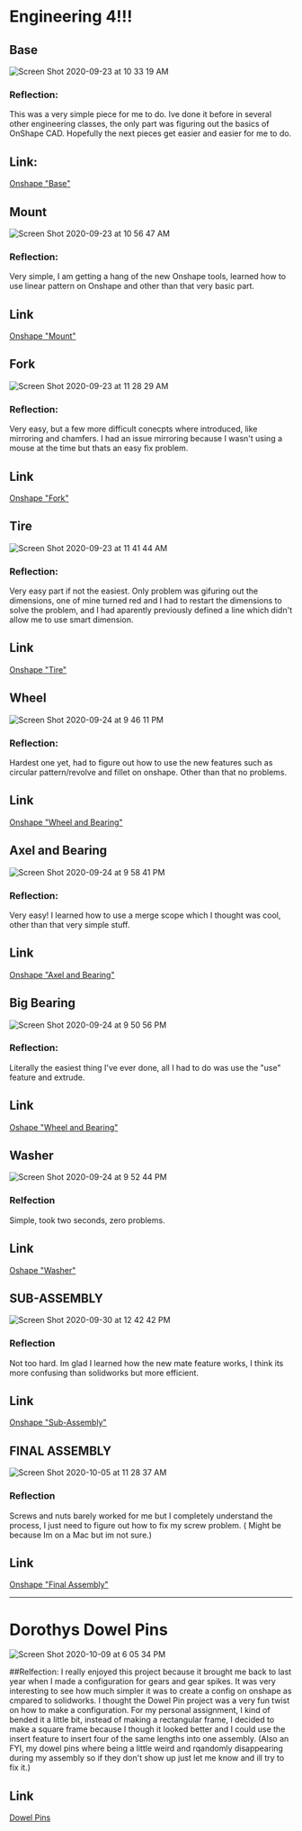 # Engineering 4!!!

## Base
![Screen Shot 2020-09-23 at 10 33 19 AM](https://user-images.githubusercontent.com/54447117/94028566-eefb1280-fd89-11ea-8633-77556e63be5b.png)
### Reflection: 
This was a very simple piece for me to do. Ive done it before in several other engineering classes, the only part was figuring out the basics of OnShape CAD. Hopefully the next pieces get easier and easier for me to do. 
## Link: 
[Onshape "Base"](https://cvilleschools.onshape.com/documents/09d3efdee8318cc37a1f8ab5/w/d5decb265ca3a97ffa9a8744/e/318692543bd14456ad865737)


## Mount
![Screen Shot 2020-09-23 at 10 56 47 AM](https://user-images.githubusercontent.com/54447117/94030281-a3e1ff00-fd8b-11ea-99f6-fbdcbd56b67b.png)
### Reflection:
Very simple, I am getting a hang of the new Onshape tools, learned how to use linear pattern on Onshape and other than that very basic part.
## Link
[Onshape "Mount"](https://cvilleschools.onshape.com/documents/9889e2e7169161e7f7ceda81/w/bb9cdc6831fca4040694e3a5/e/3d87fab25794aab422a139cb)


## Fork
![Screen Shot 2020-09-23 at 11 28 29 AM](https://user-images.githubusercontent.com/54447117/94034386-f6251f00-fd8f-11ea-8036-e597eedb99b5.png)
### Reflection: 
Very easy, but a few more difficult conecpts where introduced, like mirroring and chamfers. I had an issue mirroring because I wasn't using a mouse at the time but thats an easy fix problem.
## Link
[Onshape "Fork"](https://cvilleschools.onshape.com/documents/2d82c2d2568941822bb77a99/w/87554984acac5bfb0a468095/e/3408b310d3334a8b6263b333)


## Tire
![Screen Shot 2020-09-23 at 11 41 44 AM](https://user-images.githubusercontent.com/54447117/94036203-0f2ecf80-fd92-11ea-8dc1-dc4e1f4dcde6.png)
### Reflection:
Very easy part if not the easiest. Only problem was gifuring out the dimensions, one of mine turned red and I had to restart the dimensions to solve the problem, and I had aparently previously defined a line which didn't allow me to use smart dimension.
## Link
[Onshape "Tire"](https://cvilleschools.onshape.com/documents/895b51b906e2912286b8105f/w/bea4df0faf83d4a2520569c0/e/8760e83f940d42c85af5277d)


## Wheel
![Screen Shot 2020-09-24 at 9 46 11 PM](https://user-images.githubusercontent.com/54447117/94217685-9f633680-feb0-11ea-95ca-64808f5edb2f.png)
### Reflection:
Hardest one yet, had to figure out how to use the new features such as circular pattern/revolve and fillet on onshape. Other than that no problems. 
## Link
[Onshape "Wheel and Bearing"](https://cvilleschools.onshape.com/documents/d0ba8b74ee4a358d852108cb/w/9fccd030e7ed9caebc475e59/e/3a3d9c045e9b5b20c1218612)


## Axel and Bearing
![Screen Shot 2020-09-24 at 9 58 41 PM](https://user-images.githubusercontent.com/54447117/94217905-27e1d700-feb1-11ea-9538-e4aeb4685920.png)
### Reflection:
Very easy! I learned how to use a merge scope which I thought was cool, other than that very simple stuff.
## Link
[Onshape "Axel and Bearing"](https://cvilleschools.onshape.com/documents/20127fe4a38a1193155e7285/w/011e284eb08b746e4b9ba54f/e/80610f470389cecd1caab8ab)


## Big Bearing
![Screen Shot 2020-09-24 at 9 50 56 PM](https://user-images.githubusercontent.com/54447117/94217990-624b7400-feb1-11ea-897d-6ea77a672adf.png)
### Reflection:
Literally the easiest thing I've ever done, all I had to do was use the "use" feature and extrude.
## Link
[Oshape "Wheel and Bearing"](https://cvilleschools.onshape.com/documents/d0ba8b74ee4a358d852108cb/w/9fccd030e7ed9caebc475e59/e/3a3d9c045e9b5b20c1218612)


## Washer
![Screen Shot 2020-09-24 at 9 52 44 PM](https://user-images.githubusercontent.com/54447117/94218159-c40bde00-feb1-11ea-8b9a-7d45f3ecf168.png)
### Relfection
Simple, took two seconds, zero problems.
## Link
[Oshape "Washer"](https://cvilleschools.onshape.com/documents/af707825ad88bce5b600d5a8/w/6b26c14f5fc247e0bdae9395/e/acc8055d748d1aa766cc3297)




## SUB-ASSEMBLY

![Screen Shot 2020-09-30 at 12 42 42 PM](https://user-images.githubusercontent.com/54447117/94714916-c9867f80-031a-11eb-9e83-21b75dc18942.png)
### Reflection
Not too hard. Im glad I learned how the new mate feature works, I think its more confusing than solidworks but more efficient.
## Link
[Onshape "Sub-Assembly"](https://cvilleschools.onshape.com/documents/09393425546de217f8cbeeee/w/39b826fe79dd43c2bd6eaa2d/e/1f5647e9ab87ac03bfc4d0d9)


## FINAL ASSEMBLY

![Screen Shot 2020-10-05 at 11 28 37 AM](https://user-images.githubusercontent.com/54447117/95099718-412f2280-06fe-11eb-8ec7-3ccacefcc621.png)
### Reflection
Screws and nuts barely worked for me but I completely understand the process, I just need to figure out how to fix my screw problem. ( Might be because Im on a Mac but im not sure.)
## Link
[Onshape "Final Assembly"](https://cvilleschools.onshape.com/documents/00064b49c712c6e8f967f612/w/a79d73283fc70aa53339cc64/e/6bec152fd52e19d26a963e4e)

__________________________________________________________________________


# Dorothys Dowel Pins

![Screen Shot 2020-10-09 at 6 05 34 PM](https://user-images.githubusercontent.com/54447117/95635393-5091d100-0a5a-11eb-830f-7aed10533952.png)

##Relfection:
I really enjoyed this project because it brought me back to last year when I made a configuration for gears and gear spikes. It was very interesting to see how much simpler it was to create a config on onshape as cmpared to solidworks. I thought the Dowel Pin project was a very fun twist on how to make a configuration. For my personal assignment, I kind of bended it a little bit, instead of making a rectangular frame, I decided to make a square frame because I though it looked better and I could use the insert feature to insert four of the same lengths into one assembly. (Also an FYI, my dowel pins where being a little weird and rqandomly disappearing during my assembly so if they don't show up just let me know and ill try to fix it.)

## Link 
[Dowel Pins](https://cvilleschools.onshape.com/documents/2d6216bc27c7be83c348b618/w/33f120389301354d3a0f4916/e/e1b2f89da44df6e7d1466e86)
